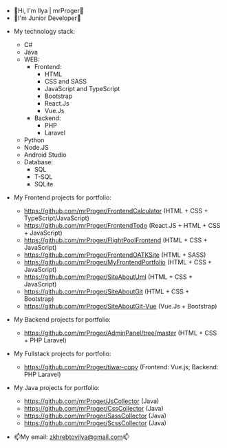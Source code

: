 - 👋Hi, I'm Ilya | mrProger👋
- 👶I'm Junior Developer👶
+ My technology stack:
  + C#
  + Java
  + WEB:
    + Frontend:
      + HTML
      + CSS and SASS
      + JavaScript and TypeScript
      + Bootstrap
      + React.Js
      + Vue.Js
    + Backend:
      + PHP
      + Laravel
  + Python
  + Node.JS
  + Android Studio
  + Database:
    + SQL
    + T-SQL
    + SQLite

+ My Frontend projects for portfolio:
  + https://github.com/mrProger/FrontendCalculator (HTML + CSS + TypeScript/JavaScript)
  + https://github.com/mrProger/FrontendTodo (React.JS + HTML + CSS + JavaScript)
  + https://github.com/mrProger/FlightPoolFrontend (HTML + CSS + JavaScript)
  + https://github.com/mrProger/FrontendOATKSite (HTML + SASS)
  + https://github.com/mrProger/MyFrontendPortfolio (HTML + CSS + JavaScript)
  + https://github.com/mrProger/SiteAboutUml (HTML + CSS + JavaScript)
  + https://github.com/mrProger/SiteAboutGit (HTML + CSS + Bootstrap)
  + https://github.com/mrProger/SiteAboutGit-Vue (Vue.Js + Bootstrap)

+ My Backend projects for portfolio:
  + https://github.com/mrProger/AdminPanel/tree/master (HTML + CSS + PHP Laravel) 

+ My Fullstack projects for portfolio:
  + https://github.com/mrProger/tiwar-copy (Frontend: Vue.js; Backend: PHP Laravel)

+ My Java projects for portfolio:
  + https://github.com/mrProger/JsCollector (Java)
  + https://github.com/mrProger/CssCollector (Java)
  + https://github.com/mrProger/SassCollector (Java)
  + https://github.com/mrProger/ScssCollector (Java)

- 📫My email: zkhrebtovilya@gmail.com📫
